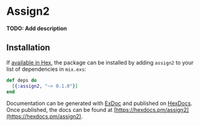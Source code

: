 # Assign2

**TODO: Add description**

## Installation

If [available in Hex](https://hex.pm/docs/publish), the package can be installed
by adding `assign2` to your list of dependencies in `mix.exs`:

```elixir
def deps do
  [{:assign2, "~> 0.1.0"}]
end
```

Documentation can be generated with [ExDoc](https://github.com/elixir-lang/ex_doc)
and published on [HexDocs](https://hexdocs.pm). Once published, the docs can
be found at [https://hexdocs.pm/assign2](https://hexdocs.pm/assign2).

